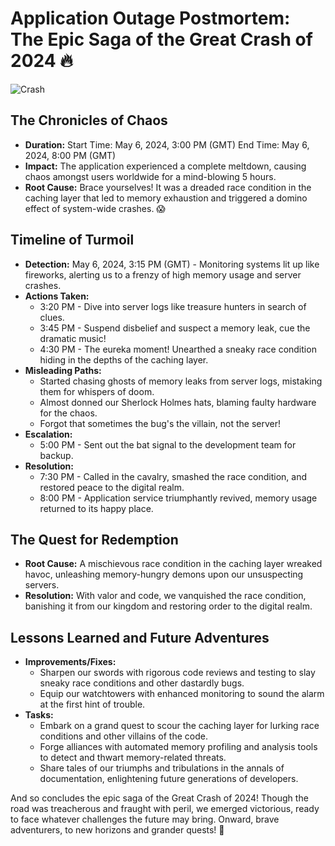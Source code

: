 # Application Outage Postmortem: The Epic Saga of the Great Crash of 2024 🔥

![Crash](https://media.giphy.com/media/3o7TKzpmNq4k8jxCf2/giphy.gif)

## The Chronicles of Chaos

- **Duration:** Start Time: May 6, 2024, 3:00 PM (GMT) End Time: May 6, 2024, 8:00 PM (GMT)
- **Impact:** The application experienced a complete meltdown, causing chaos amongst users worldwide for a mind-blowing 5 hours.
- **Root Cause:** Brace yourselves! It was a dreaded race condition in the caching layer that led to memory exhaustion and triggered a domino effect of system-wide crashes. 😱

## Timeline of Turmoil

- **Detection:** May 6, 2024, 3:15 PM (GMT) - Monitoring systems lit up like fireworks, alerting us to a frenzy of high memory usage and server crashes.
- **Actions Taken:** 
  - 3:20 PM - Dive into server logs like treasure hunters in search of clues.
  - 3:45 PM - Suspend disbelief and suspect a memory leak, cue the dramatic music!
  - 4:30 PM - The eureka moment! Unearthed a sneaky race condition hiding in the depths of the caching layer.
- **Misleading Paths:** 
  - Started chasing ghosts of memory leaks from server logs, mistaking them for whispers of doom.
  - Almost donned our Sherlock Holmes hats, blaming faulty hardware for the chaos.
  - Forgot that sometimes the bug's the villain, not the server!
- **Escalation:** 
  - 5:00 PM - Sent out the bat signal to the development team for backup.
- **Resolution:** 
  - 7:30 PM - Called in the cavalry, smashed the race condition, and restored peace to the digital realm.
  - 8:00 PM - Application service triumphantly revived, memory usage returned to its happy place.

## The Quest for Redemption

- **Root Cause:** A mischievous race condition in the caching layer wreaked havoc, unleashing memory-hungry demons upon our unsuspecting servers.
- **Resolution:** With valor and code, we vanquished the race condition, banishing it from our kingdom and restoring order to the digital realm.

## Lessons Learned and Future Adventures

- **Improvements/Fixes:**
  - Sharpen our swords with rigorous code reviews and testing to slay sneaky race conditions and other dastardly bugs.
  - Equip our watchtowers with enhanced monitoring to sound the alarm at the first hint of trouble.
- **Tasks:**
  - Embark on a grand quest to scour the caching layer for lurking race conditions and other villains of the code.
  - Forge alliances with automated memory profiling and analysis tools to detect and thwart memory-related threats.
  - Share tales of our triumphs and tribulations in the annals of documentation, enlightening future generations of developers.

And so concludes the epic saga of the Great Crash of 2024! Though the road was treacherous and fraught with peril, we emerged victorious, ready to face whatever challenges the future may bring. Onward, brave adventurers, to new horizons and grander quests! 🚀
